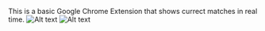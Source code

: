 This is a basic Google Chrome Extension that shows currect matches in real time.
![Alt text](https://github.com/arpanbasu1412/chrome-extension/blob/main/screenshot1.png)
![Alt text](https://github.com/arpanbasu1412/chrome-extension/blob/main/screenshot2.png)